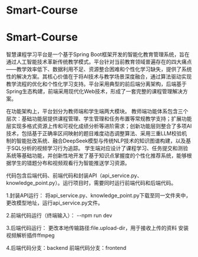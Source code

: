 # Smart-Course
# Smart-Course
智慧课程学习平台是一个基于Spring Boot框架开发的智能化教育管理系统，旨在通过人工智能技术革新传统教学模式。平台针对当前教育领域普遍存在的四大痛点——教学效率低下、数据利用不足、资源整合困难和个性化学习缺失，提供了系统性的解决方案。其核心价值在于将AI技术与教学场景深度融合，通过算法驱动实现教学流程的优化和个性化学习支持。平台采用典型的前后端分离架构，后端基于Spring生态构建，前端采用现代化Web技术，形成了一套完整的课程管理解决方案。

在功能架构上，平台划分为教师端和学生端两大模块。
教师端功能体系包含三个层次：基础功能层提供课程管理、学生管理和任务布置等常规教学支持；扩展功能层实现多格式资源上传和可视化成绩分析等进阶需求；创新功能层则整合了多项AI技术，包括基于正确率区间映射的题目难度动态调整算法、采用三重LLM校验机制的智能批改系统、融合DeepSeek模型与传统NLP技术的知识图谱构建，以及基于SQL分析的视频学习行为追踪。
学生端对应设计了课程学习、任务提交和测验系统等基础功能，并创新性地开发了基于知识点掌握度的个性化推荐系统，能够根据学生的错题分布和视频观看行为智能推送学习资源。

代码包含后端代码、前端代码和封装API（api_service.py、knowledge_point.py）。运行项目时，需要同时运行前端代码和后端代码。

1.封装API运行：
将api_service.py、knowledge_point.py下载至同一文件夹中，更改模型地址，运行api_service.py文件。

2.前端代码运行（终端输入）：
--npm run dev

3.后端代码运行：
更改本地传输路径:file.upload-dir，用于接收上传的资料
安装视频解析插件ffmpeg

4.后端代码分支：backend 前端代码分支：frontend

